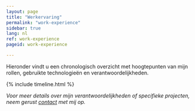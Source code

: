 ```yaml
---
layout: page
title: "Werkervaring"
permalink: "work-experience"
sidebar: true
lang: nl
ref: work-experience
pageid: work-experience

---
```


Hieronder vindt u een chronologisch overzicht met hoogtepunten van mijn rollen, gebruikte technologieën en verantwoordelijkheden.

{% include timeline.html %}

*Voor meer details over mijn verantwoordelijkheden of specifieke projecten, neem gerust [contact](/nl/contact) met mij op.*